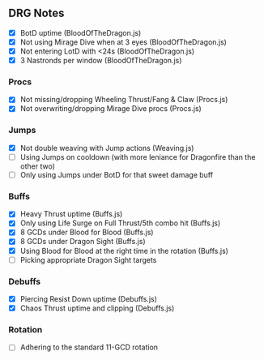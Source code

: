 ## DRG Notes
- [x] BotD uptime (BloodOfTheDragon.js)
- [x] Not using Mirage Dive when at 3 eyes (BloodOfTheDragon.js)
- [x] Not entering LotD with <24s (BloodOfTheDragon.js)
- [x] 3 Nastronds per window (BloodOfTheDragon.js)

### Procs
- [x] Not missing/dropping Wheeling Thrust/Fang & Claw (Procs.js)
- [x] Not overwriting/dropping Mirage Dive procs (Procs.js)

### Jumps
- [x] Not double weaving with Jump actions (Weaving.js)
- [ ] Using Jumps on cooldown (with more leniance for Dragonfire than the other two)
- [ ] Only using Jumps under BotD for that sweet damage buff

### Buffs
- [x] Heavy Thrust uptime (Buffs.js)
- [x] Only using Life Surge on Full Thrust/5th combo hit (Buffs.js)
- [x] 8 GCDs under Blood for Blood (Buffs.js)
- [x] 8 GCDs under Dragon Sight (Buffs.js)
- [x] Using Blood for Blood at the right time in the rotation (Buffs.js)
- [ ] Picking appropriate Dragon Sight targets

### Debuffs
- [x] Piercing Resist Down uptime (Debuffs.js)
- [x] Chaos Thrust uptime and clipping (Debuffs.js)

### Rotation
- [ ] Adhering to the standard 11-GCD rotation
